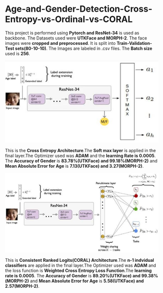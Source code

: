# Age-and-Gender-Detection-Cross-Entropy-vs-Ordinal-vs-CORAL
This project is performed using **Pytorch and ResNet-34** is used as backbone. The Datasets used were **UTKFace and MORPH-2**. The face images were **cropped and preprocessed**. It is split into **Train-Validation-Test sets(80-10-10)**. The Images are labeled in .csv files. The **Batch size** used is **256**.

![Cross Entropy](https://github.com/Chirag-Sai-Panuganti/Age-and-Gender-Detection-Cross-Entropy-vs-Ordinal-vs-CORAL/blob/main/Architectures/Cross%20Entropy.JPG)

This is the **Cross Entropy Architecture**.The **Soft max layer** is applied in the final layer.The Optimizer used was **ADAM** and the **learning Rate is 0.0005**. The **Accuracy of Gender** is **83.78%(UTKFace) and 99.18%(MORPH-2)** and **Mean Absolute Error for Age** is **7.13(UTKFace) and 3.27(MORPH-2)**.

![CORAL](https://github.com/Chirag-Sai-Panuganti/Age-and-Gender-Detection-Cross-Entropy-vs-Ordinal-vs-CORAL/blob/main/Architectures/CORAL.JPG)

This is **Consistent Ranked Logits(CORAL) Architecture**.The **n-1 indvidual classifiers** are applied in the final layer.The Optimizer used was **ADAM** and the loss function is **Weighted Cross Entropy Loss Function**.The **learning rate is 0.0005**. The **Accuracy of Gender** is **89.20%(UTKFace) and 99.38%(MORPH-2)** and **Mean Absolute Error for Age** is **5.58(UTKFace) and 2.57(MORPH-2)**.
